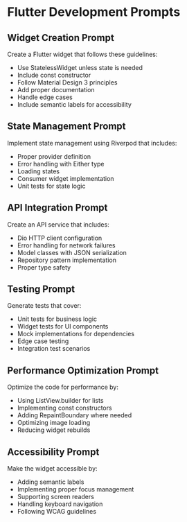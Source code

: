 # Flutter Development Prompts

## Widget Creation Prompt
Create a Flutter widget that follows these guidelines:
- Use StatelessWidget unless state is needed
- Include const constructor
- Follow Material Design 3 principles
- Add proper documentation
- Handle edge cases
- Include semantic labels for accessibility

## State Management Prompt
Implement state management using Riverpod that includes:
- Proper provider definition
- Error handling with Either type
- Loading states
- Consumer widget implementation
- Unit tests for state logic

## API Integration Prompt
Create an API service that includes:
- Dio HTTP client configuration
- Error handling for network failures
- Model classes with JSON serialization
- Repository pattern implementation
- Proper type safety

## Testing Prompt
Generate tests that cover:
- Unit tests for business logic
- Widget tests for UI components
- Mock implementations for dependencies
- Edge case testing
- Integration test scenarios

## Performance Optimization Prompt
Optimize the code for performance by:
- Using ListView.builder for lists
- Implementing const constructors
- Adding RepaintBoundary where needed
- Optimizing image loading
- Reducing widget rebuilds

## Accessibility Prompt
Make the widget accessible by:
- Adding semantic labels
- Implementing proper focus management
- Supporting screen readers
- Handling keyboard navigation
- Following WCAG guidelines

